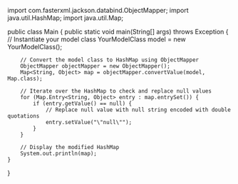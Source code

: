 import com.fasterxml.jackson.databind.ObjectMapper;
import java.util.HashMap;
import java.util.Map;

public class Main {
    public static void main(String[] args) throws Exception {
        // Instantiate your model class
        YourModelClass model = new YourModelClass();

        // Convert the model class to HashMap using ObjectMapper
        ObjectMapper objectMapper = new ObjectMapper();
        Map<String, Object> map = objectMapper.convertValue(model, Map.class);

        // Iterate over the HashMap to check and replace null values
        for (Map.Entry<String, Object> entry : map.entrySet()) {
            if (entry.getValue() == null) {
                // Replace null value with null string encoded with double quotations
                entry.setValue("\"null\"");
            }
        }

        // Display the modified HashMap
        System.out.println(map);
    }
}
